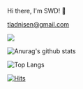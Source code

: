 Hi there, I'm SWD! 👋

tladnjsen@gmail.com

![](https://komarev.com/ghpvc/?username=pm1100tm&color=red)

![Anurag's github stats](https://github-readme-stats.vercel.app/api?username=pm1100tm&show_icons=true&theme=dracula)

<!--[![ReadMe Card](https://github-readme-stats.vercel.app/api/pin/?username=pm1100tm&repo=14-1st-Trendi-backend)](https://github.com/pm1100tm/14-1st-Trendi-backend)-->

<!--[![Top Langs](https://github-readme-stats.vercel.app/api/top-langs/?username=pm1100tm&langs_count=8&layout=compact)](https://github.com/pm1100tm/github-readme-stats)-->

![Top Langs](https://readme-stats-cfgj2cxdy.vercel.app/api/top-langs/?username=pm1100tm&langs_count=8)


[![Hits](https://hits.seeyoufarm.com/api/count/incr/badge.svg?url=https%3A%2F%2Fgithub.com%2Fpm1100tm%2Fhit-counter&count_bg=%23AFC83D&title_bg=%23555555&icon=&icon_color=%23E7E7E7&title=hits&edge_flat=false)](https://hits.seeyoufarm.com)
